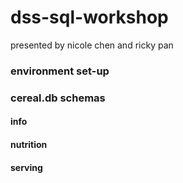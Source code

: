 # dss-sql-workshop

presented by nicole chen and ricky pan

### environment set-up


### cereal.db schemas
#### info

#### nutrition

#### serving

